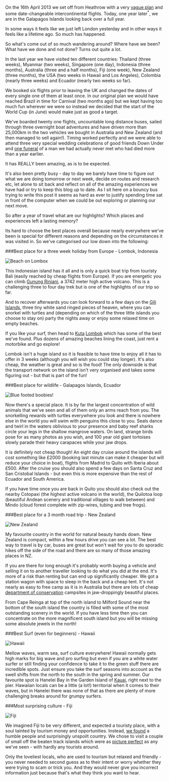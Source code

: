 On the 16th April 2013 we set off from Heathrow with a very [vague plan](/blog/planning/whats-the-plan/) and
some date-changeable intercontinental flights. Today, one year later<sup class="tt-trigger" title="Actually, by the time we come to publish this, one year seven and a bit weeks later - I mentioned that we were a bit behind with the blog, didn't I?">*</sup>, we are in the
Galapagos Islands looking back over a full year. 

In some ways it feels like we just left London
yesterday and in other ways it feels like a lifetime ago. So much has happened.

So what's come out of so much wandering around? Where have we been? What have we done and not done? Turns out quite a lot.

In the last year we have visited ten different countries: Thailand (three weeks), Myanmar (two weeks), 
Singapore (one day), Indonesia (three months), Australia (three and a half months), Fiji (one week), 
New Zealand (three months), the USA (two weeks in Hawaii and Los Angeles), Colombia
(nearly three weeks) and Ecuador (nearly two weeks so far).

We booked six flights prior to leaving the UK and changed the dates of every single one of them at least once. 
In our original plan we would have reached Brazil in time for Carnival (two months ago) but we kept having too
much fun wherever we were so instead we decided that the start of the World Cup (in 
June) would make just as good a target.

We've boarded twenty one flights, uncountable long distance buses, sailed through three overnight boat adventures and 
have driven more than 25,000km in the two vehicles we bought in Australia and New Zealand (and then managed to sell again!). 
Timing worked perfectly and we were able to attend three very special wedding celebrations of good friends Down Under
and [one funeral](blog/indonesia/tana-toraja/) of a man we had actually never met who had died more than a year earlier.

It has REALLY been amazing, as is to be expected. 

It's also been pretty busy - day to day we barely have time to figure out what we are doing tomorrow or next week, decide 
on routes and research etc, let alone to sit back and reflect on all of the amazing experiences we have had or try to keep this blog up 
to date. As I sit here on a bouncy bus trying to write this post it seems as hard as ever to justify spending time sat in front
of the computer when we could be out exploring or planning our next move.

So after a year of travel what are our highlights? Which places and experiences left a lasting memory?

Its hard to choose the best places overall because nearly everywhere we've been is special for different reasons and 
depending on the circumstances it was visited in. So we've categorised our low down into the following:

###Best place for a three week holiday from Europe - Lombok, Indonesia

![Beach on Lombox](lombok.jpg)

This Indonesian island has it all and is only a quick boat trip from touristy Bali (easily reached by cheap flights
from Europe). If you are energetic you can climb [Gunung Rinjani](/photos/72157638024700505/), a 3742 meter 
high active volcano. This is a challenging three to four day trek but is one of the highlights of our trip so far. 

And to recover afterwards you can look forward to a few days on the [Gili Islands](/photos/72157638027135023/), three tiny white sand ringed 
pieces of heaven, where you can snorkel with turtles and (depending on which of the three little islands you choose to stay on) party the nights 
away or enjoy some relaxed time on empty beaches. 

If you like your surf, then head to [Kuta](/photos/72157635443329429/) [Lombok](/photos/72157640671515293/) which has some of the best we've found. Plus dozens of amazing beaches lining the coast, just rent a motorbike and go explore! 

Lombok isn't a huge 
island so it is feasible to have time to enjoy all it has to offer in 3 weeks (although you will wish you could stay longer).
It's also cheap, the weather is great and so is the food! The only downside is that the transport network on the island isn't very 
organised and takes some figuring out - but that is part of the fun!

###Best place for wildlife - Galapagos Islands, Ecuador

![Blue footed boobies!](galapagos.jpg)

Now there's a special place. It is by far the largest concentration of wild animals that we've seen and all of them only an arms 
reach from you. The snorkelling rewards with turtles everywhere you look and there is nowhere else in the world you will swim 
with penguins this close to you. Seals dance and twirl in the waters oblivious to your presence and baby reef sharks circle 
your legs in the shallow mangrove waters. On land, strange birds pose for as many photos as you wish, and 100 year old giant 
tortoises slowly parade their heavy carapaces while your jaw drops.  

It is definitely not cheap though! An eight day cruise around the islands will cost something like £2000 (booking last minute can make 
it cheaper but will reduce your choice in boat), flights from Madrid to Quito with Iberia about £500. After the cruise you should also 
spend a few days on Santa Cruz and San Cristobal Islands - but even this is more expensive than the rest of Ecuador and South America.

If you have time once you are back in Quito you should also check out the nearby Cotopaxi (the highest active volcano in the world),
the Quilotoa loop (beautiful Andean scenery and traditional villages to walk between) and Mindo (cloud forest complete with zip-wires,
tubing and tree frogs).

###Best place for a 3 month road trip - New Zealand

![New Zealand](nz3.jpg)

My favourite country in the world for natural beauty hands down. New Zealand is compact, within 
a few hours drive you can see a lot. The best way to travel is by car, buses are great but won't wait for you to do sporadic hikes 
off the side of the road and there are so many of those amazing places in NZ. 

If you are there for long enough it's probably worth buying a vehicle and selling it on to another traveller looking to do what you
did at the end. It's more of a risk than renting but can end up significantly cheaper. We got a station wagon with space to sleep in
the back and a cheap tent. It's not nearly as easy to free camp as it is in Australia but there are lots of cheap [department of
conservation](http://www.doc.govt.nz/) campsites in jaw-droppingly beautiful places.

From Cape Reinga at top of the north island to Milford Sound near the bottom of the south island the country is filled with some of
the most outstanding scenery in the world. If you have less time then you can concentrate on the more magnificent south island but
you will be missing some absolute jewels in the north!

###Best Surf (even for beginners) - Hawaii

![Hawaii](hawaii.jpg)

Mellow waves, warm sea, surf culture everywhere! Hawaii normally gets high marks for big wave and pro surfing but even 
if you are a white water surfer or still finding your confidence to take it to the green stuff there are incredible spots. Just 
ensure you take the surf seasons into account as the swell shifts from the north to the south in the spring and summer. Our favourite 
spot is Hanelei Bay in the Garden Island of [Kauai](/photos/72157642751240453/), right next to the pier. Hawaiian locals can be a little (a lot!) territorial when 
it comes to their waves, but in Hanelei there was none of that as there are plenty of more challenging breaks around for grumpy surfers.


###Most surprising culture - Fiji

![Fiji](fiji.jpg)

We imagined Fiji to be very different, and expected a touristy place, with a soul tainted by tourism money and opportunities. Instead, 
[we found](/blog/fiji/a-stolen-glance-at-fiji/) a humble people and surprisingly unspoilt country. We chose to visit a couple of small off the beaten track islands which were 
as [picture perfect](/photos/72157638603575254/) as any we've seen - with hardly any tourists around. 

Only the loveliest 
locals, who are used to tourism but relaxed and friendly - you never needed to second guess as to their intent or worry whether they were 
trying to scam or trick you. And they would never give you incorrect information just because that's what they think you want to hear.

